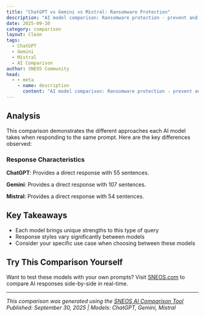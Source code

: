 ```yaml
---
title: "ChatGPT vs Gemini vs Mistral: Ransomware Protection"
description: "AI model comparison: Ransomware protection - prevent and recover from attacks..."
date: 2025-09-30
category: comparison
layout: Clean
tags:
  - ChatGPT
  - Gemini
  - Mistral
  - AI Comparison
author: SNEOS Community
head:
  - - meta
    - name: description
      content: "AI model comparison: Ransomware protection - prevent and recover from attacks..."
---
```


<ChatComparison
  title="ChatGPT vs Gemini vs Mistral: Ransomware Protection"
  prompt="Ransomware protection - prevent and recover from attacks"
  :responses='{
    "ChatGPT": "Certainly! Protecting against ransomware and being prepared to recover from an attack involves a combination of preventative measures, best practices, and response strategies. Here\u2019s a comprehensive guide:\n\n### Preventing Ransomware Attacks\n\n1. **Employee Training \u0026 Awareness**\n   - Educate users about phishing emails, suspicious links, and malicious attachments.\n   - Promote awareness of social engineering tactics.\n\n2. **Regular Software Updates and Patching**\n   - Keep operating systems, software, and applications up to date.\n   - Apply security patches promptly to close vulnerabilities.\n\n3. **Use Robust Security Solutions**\n   - Deploy reputable antivirus and anti-malware software.\n   - Use endpoint detection and response (EDR) tools.\n   - Employ firewall and intrusion detection/prevention systems (IDS/IPS).\n\n4. **Email Filtering and Web Security**\n   - Implement email filtering to block malicious attachments and links.\n   - Use web gateways or secure web gateways to restrict access to harmful sites.\n\n5. **Access Controls and Privilege Management**\n   - Follow the principle of least privilege (PoLP).\n   - Restrict administrative privileges.\n   - Implement multi-factor authentication (MFA) wherever possible.\n\n6. **Network Segmentation**\n   - Segment your network to limit lateral movement of ransomware.\n   - Separate critical systems from user workstations.\n\n7. **Disable Macros and Unnecessary Protocols**\n   - Disable macros in Office documents unless absolutely required.\n   - Limit or block RDP (Remote Desktop Protocol) access, or secure it properly.\n\n8. **Use Application Whitelisting**\n   - Allow only approved applications to run.\n\n9. **Regular Backups**\n   - Perform regular, automated backups of critical data.\n   - Store backups offline or on separate networks (air-gapped).\n   - Verify backups regularly to ensure they\u2019re recoverable.\n\n---\n\n### Detecting Ransomware\n\n- Monitor for unusual activity, such as rapid file encryption, mass file renaming, or spikes in CPU/network usage.\n- Use security analytics and behavioral monitoring tools.\n\n---\n\n### Responding to a Ransomware Attack\n\n1. **Isolate Infected Systems**\n   - Immediately disconnect infected devices from the network.\n   - Disable Wi-Fi and Bluetooth connections.\n\n2. **Identify the Strain**\n   - Determine the ransomware variant if possible, to understand its behavior and available decryption options.\n\n3. **Report Incident**\n   - Notify internal security teams.\n   - Report to relevant authorities or cybersecurity organizations.\n\n4. **Do Not Pay the Ransom**\n   - Paying ransom doesn\u2019t guarantee data recovery and encourages attackers.\n\n5. **Recover Data and Systems**\n   - Wipe infected devices and reinstall operating systems.\n   - Restore data from clean backups.\n   - Monitor systems closely for reinfection.\n\n6. **Conduct Post-Incident Analysis**\n   - Identify how the infection occurred.\n   - Patch vulnerabilities and update defenses.\n   - Provide additional training if needed.\n\n---\n\n### Additional Best Practices\n\n- Maintain an incident response plan specific to ransomware.\n- Regularly test backup restoration and incident response procedures.\n- Keep inventory of all IT assets and their security status.\n\n---\n\nIf you need detailed recommendations tailored to your environment or help with specific tools, let me know!",
    "Gemini": "Okay, let\u0027s break down ransomware protection, covering both prevention and recovery strategies.\n\n**I. Understanding Ransomware**\n\n*   **What it is:** Malware that encrypts your files and demands a ransom (usually in cryptocurrency) for their decryption.\n*   **How it spreads:**\n    *   **Phishing:** Malicious emails with infected attachments or links.\n    *   **Drive-by Downloads:** Visiting compromised websites.\n    *   **Vulnerabilities:** Exploiting software flaws in operating systems, applications, or network devices.\n    *   **Remote Desktop Protocol (RDP) Exploits:**  Attackers gaining unauthorized access via poorly secured RDP connections.\n    *   **Software Supply Chain Attacks:** Malware injected into legitimate software during the development or distribution process.\n    *   **Weak Passwords/Credential Stuffing:** Using compromised or easily guessed credentials to gain access.\n\n**II. Prevention Strategies**\n\nThe best approach is a layered defense strategy.  Here\u0027s a breakdown of key areas:\n\n**A. Security Awareness Training:**\n\n*   **Educate Users:**  This is *critical*.  Train users to recognize phishing emails, suspicious links, and social engineering tactics.\n*   **Simulated Phishing Attacks:** Regularly test employees with simulated phishing campaigns to identify vulnerabilities and reinforce training.\n*   **Safe Browsing Habits:**  Teach users to avoid clicking on suspicious links, downloading files from untrusted sources, and visiting questionable websites.\n*   **Password Hygiene:**  Enforce strong, unique passwords and encourage the use of password managers. Multi-factor authentication (MFA) is essential.\n\n**B. Technical Controls:**\n\n*   **Endpoint Protection (Antivirus/Anti-Malware):**\n    *   **Modern Solutions:**  Use up-to-date antivirus/anti-malware software with real-time scanning and behavioral analysis.  Endpoint Detection and Response (EDR) solutions offer advanced threat detection and response capabilities.\n    *   **Regular Updates:**  Ensure all endpoint protection software is regularly updated with the latest virus definitions.\n*   **Firewall:**\n    *   **Network Firewall:** Configure firewalls to block malicious traffic and control network access.\n    *   **Host-Based Firewall:**  Enable and configure host-based firewalls on individual devices.\n*   **Intrusion Detection/Prevention Systems (IDS/IPS):**\n    *   **Monitor Network Traffic:**  Implement IDS/IPS to detect and block malicious activity on your network.\n*   **Vulnerability Management:**\n    *   **Regular Scanning:**  Scan your systems regularly for vulnerabilities using automated vulnerability scanners.\n    *   **Patch Management:**  Implement a robust patch management process to promptly apply security patches to operating systems, applications, and firmware.  Prioritize critical vulnerabilities.\n*   **Application Control/Whitelisting:**\n    *   **Allowlist Approved Applications:**  Restrict the execution of software to only approved applications.  This can prevent ransomware from running in the first place.\n*   **Email Security:**\n    *   **Spam Filtering:**  Use robust spam filtering to block malicious emails.\n    *   **Email Security Gateway:** Implement an email security gateway to scan emails for malware, phishing links, and suspicious attachments.\n    *   **Sender Policy Framework (SPF), DomainKeys Identified Mail (DKIM), and Domain-based Message Authentication, Reporting \u0026 Conformance (DMARC):** Implement these email authentication protocols to prevent email spoofing and phishing attacks.\n*   **Network Segmentation:**\n    *   **Isolate Critical Systems:**  Segment your network to isolate critical systems and data from less secure areas.  This limits the impact of a successful attack.\n*   **Least Privilege:**\n    *   **Grant Minimum Access:**  Grant users only the minimum access privileges they need to perform their jobs.  This reduces the potential damage from compromised accounts.\n*   **Disable Unnecessary Services:**\n    *   **RDP Hardening:** If you must use RDP, change the default port, require MFA, and restrict access based on IP address. Consider using a VPN for remote access. Disable RDP if it is not needed.\n    *   **SMB Hardening:** Disable SMBv1. Implement SMB signing and encryption.\n*   **Web Filtering:**\n    *   **Block Malicious Websites:**  Use web filtering to block access to known malicious websites.\n*   **Data Loss Prevention (DLP):**\n    *   **Monitor and Prevent Data Exfiltration:** DLP solutions can help prevent sensitive data from leaving your network.\n\n**C. Data Backup and Recovery:**\n\n*   **Regular Backups:**  Implement a robust backup strategy to regularly back up your data.  Follow the 3-2-1 rule:\n    *   **3 copies of your data**\n    *   **2 different media types** (e.g., hard drive, tape, cloud)\n    *   **1 copy stored offsite** (physically separated from your primary location)\n*   **Offline/Air-Gapped Backups:**  Store at least one backup offline or air-gapped (physically disconnected from the network) to protect it from ransomware.  This is *crucial*.\n*   **Backup Testing:**  Regularly test your backups to ensure they are working properly and that you can restore your data quickly and efficiently.  Don\u0027t just assume they work.\n*   **Immutable Backups:**  Consider using immutable backups, which cannot be modified or deleted, even by an attacker with administrative privileges.\n\n**III. Recovery Strategies**\n\nEven with the best prevention measures, a ransomware attack can still happen.  Here\u0027s how to respond:\n\n**A. Incident Response Plan:**\n\n*   **Develop a Plan:**  Create a detailed incident response plan that outlines the steps to take in the event of a ransomware attack.  This should include:\n    *   **Identification:**  How to identify a ransomware infection.\n    *   **Containment:**  How to isolate infected systems.\n    *   **Eradication:**  How to remove the ransomware.\n    *   **Recovery:**  How to restore your data.\n    *   **Post-Incident Activity:** Lessons learned, and future strategy.\n*   **Regular Testing:**  Regularly test your incident response plan to ensure it is effective.\n*   **Team Roles and Responsibilities:** Clearly define roles and responsibilities for incident response.\n*   **Communication Plan:** Establish clear communication channels for internal and external stakeholders.\n\n**B. Containment:**\n\n*   **Isolate Infected Systems:**  Immediately disconnect infected systems from the network to prevent the ransomware from spreading.\n*   **Disable Network Shares:**  Disable network shares to prevent the ransomware from encrypting files on other systems.\n*   **Change Passwords:**  Change passwords for all user accounts, especially administrator accounts.\n*   **Alert Users:**  Inform users about the attack and advise them to be cautious about opening emails or clicking on links.\n\n**C. Eradication:**\n\n*   **Identify the Ransomware:**  Try to identify the specific type of ransomware involved. This can help you find decryption tools or recovery options.\n*   **Remove the Ransomware:**  Use anti-malware software or specialized ransomware removal tools to remove the ransomware from infected systems.  Fully format and rebuild the operating system if necessary.\n*   **Investigate the Source:**  Determine how the ransomware entered your system to prevent future attacks.\n\n**D. Recovery:**\n\n*   **Restore from Backups:**  Restore your data from your backups.  *This is the primary method of recovery.*  Ensure that the backups are clean and free of malware.\n*   **Decryption Tools:**  Check if a decryption tool is available for the specific type of ransomware that infected your system.  Reputable sources for decryption tools include:\n    *   **No More Ransom Project:**  A collaborative initiative between law enforcement and cybersecurity companies. (nomoreransom.org)\n    *   **Security Vendors:**  Check the websites of major security vendors like Kaspersky, Emsisoft, and Trend Micro.\n*   **Negotiating with Attackers (Generally Discouraged):**\n    *   **Risky and Unreliable:**  Negotiating with attackers is generally discouraged because there is no guarantee that they will provide a working decryption key, and you may be funding criminal activity.\n    *   **Considerations:**  If backups are unavailable and data is critical, consult with a cybersecurity professional or incident response team to assess the risks and potential benefits of negotiation.  In some cases, law enforcement may advise against it.\n*   **Payment Considerations:** If you decide to pay the ransom, research the reputation of the ransomware group. Some groups have a history of not providing decryption keys even after payment.\n\n**E. Post-Incident Activity:**\n\n*   **Review and Update Policies:**  Review and update your security policies and procedures based on the lessons learned from the incident.\n*   **Improve Security Awareness Training:**  Provide additional security awareness training to users to prevent future attacks.\n*   **Strengthen Technical Controls:**  Implement additional technical controls to improve your overall security posture.\n*   **Share Information:**  Share information about the attack with other organizations to help them protect themselves.  Report the incident to law enforcement.\n\n**IV. Key Considerations**\n\n*   **Risk Assessment:** Regularly assess your organization\u0027s risk of ransomware attacks.\n*   **Budget:** Allocate sufficient budget for cybersecurity investments, including prevention, detection, and recovery measures.\n*   **Cyber Insurance:** Consider purchasing cyber insurance to help cover the costs of a ransomware attack.\n*   **Compliance:** Ensure that your security practices comply with relevant regulations and standards (e.g., GDPR, HIPAA, PCI DSS).\n*   **Stay Informed:**  Keep up-to-date on the latest ransomware threats and trends.  Follow reputable cybersecurity news sources and blogs.\n\n**In Summary:**\n\nRansomware protection requires a proactive, multi-layered approach.  Focus on user education, strong technical controls, and robust backup and recovery procedures.  Having a well-defined incident response plan is crucial for minimizing the impact of an attack.\n",
    "Mistral": "Ransomware protection involves a multi-layered approach to prevent and recover from attacks. Here\u0027s a comprehensive strategy to help you protect your systems and data:\n\n### Prevention\n\n1. **User Education and Training:**\n   - **Awareness Programs:** Conduct regular training sessions to educate employees about the risks of ransomware and how to recognize phishing attempts.\n   - **Simulated Attacks:** Use phishing simulations to test and improve employee awareness.\n\n2. **Email and Web Filtering:**\n   - **Email Security:** Implement advanced email filtering to block phishing emails and malicious attachments.\n   - **Web Filtering:** Use web filtering solutions to block access to malicious websites.\n\n3. **Endpoint Protection:**\n   - **Antivirus and Anti-Malware:** Deploy robust antivirus and anti-malware software on all endpoints.\n   - **Endpoint Detection and Response (EDR):** Use EDR solutions to detect and respond to threats in real-time.\n\n4. **Network Security:**\n   - **Firewalls:** Implement next-generation firewalls to monitor and control incoming and outgoing network traffic.\n   - **Intrusion Detection/Prevention Systems (IDS/IPS):** Use IDS/IPS to detect and prevent unauthorized access.\n\n5. **Patch Management:**\n   - **Regular Updates:** Ensure all software, including operating systems and applications, are regularly updated and patched.\n   - **Automated Patching:** Use automated patch management tools to keep systems up-to-date.\n\n6. **Access Control:**\n   - **Least Privilege:** Implement the principle of least privilege, granting users only the access they need to perform their jobs.\n   - **Multi-Factor Authentication (MFA):** Use MFA to add an extra layer of security to user accounts.\n\n7. **Backup and Recovery:**\n   - **Regular Backups:** Perform regular backups of critical data and systems.\n   - **Offsite Storage:** Store backups offsite or in the cloud to ensure they are not affected by ransomware.\n   - **Immutable Backups:** Use immutable storage solutions that prevent backups from being altered or deleted.\n\n8. **Incident Response Plan:**\n   - **Preparedness:** Develop and regularly update an incident response plan.\n   - **Testing:** Conduct regular drills and simulations to test the effectiveness of the incident response plan.\n\n### Recovery\n\n1. **Immediate Actions:**\n   - **Isolate Infected Systems:** Quickly isolate infected systems to prevent the spread of ransomware.\n   - **Notify Stakeholders:** Inform relevant stakeholders, including IT teams, management, and legal departments.\n\n2. **Incident Response Team:**\n   - **Activate the Team:** Activate the incident response team to coordinate the recovery efforts.\n   - **Communication:** Establish clear communication channels to keep all parties informed.\n\n3. **Data Recovery:**\n   - **Restore from Backups:** Use the most recent clean backups to restore data and systems.\n   - **Verify Integrity:** Ensure the integrity of restored data before bringing systems back online.\n\n4. **System Cleanup:**\n   - **Remove Ransomware:** Use specialized tools to remove ransomware from infected systems.\n   - **Reimage Systems:** Consider reimaging affected systems to ensure complete removal of the malware.\n\n5. **Post-Incident Analysis:**\n   - **Root Cause Analysis:** Conduct a thorough analysis to identify how the ransomware entered the system.\n   - **Lessons Learned:** Document lessons learned and update security policies and procedures accordingly.\n\n6. **Legal and Compliance:**\n   - **Reporting:** Comply with legal requirements for reporting data breaches and ransomware attacks.\n   - **Insurance:** Work with cyber insurance providers to cover costs associated with the attack.\n\n### Continuous Improvement\n\n1. **Regular Audits:**\n   - **Security Audits:** Conduct regular security audits to identify and address vulnerabilities.\n   - **Penetration Testing:** Perform penetration testing to simulate real-world attacks and test defenses.\n\n2. **Technology Upgrades:**\n   - **Advanced Solutions:** Invest in advanced security solutions that leverage machine learning and artificial intelligence.\n   - **Automation:** Use automation to streamline security processes and reduce human error.\n\n3. **Collaboration:**\n   - **Industry Collaboration:** Collaborate with industry peers and security organizations to share best practices and threat intelligence.\n   - **Vendor Partnerships:** Partner with security vendors to stay updated on the latest threats and solutions.\n\nBy implementing these strategies, you can significantly reduce the risk of ransomware attacks and ensure a swift and effective recovery if an attack does occur."
  }'
  published-date="22:46"
/>

## Analysis

This comparison demonstrates the different approaches each AI model takes when responding to the same prompt. Here are the key differences observed:

### Response Characteristics

**ChatGPT**: Provides a direct response with 55 sentences. 

**Gemini**: Provides a direct response with 107 sentences. 

**Mistral**: Provides a direct response with 54 sentences. 

## Key Takeaways

- Each model brings unique strengths to this type of query
- Response styles vary significantly between models
- Consider your specific use case when choosing between these models

## Try This Comparison Yourself

Want to test these models with your own prompts? Visit [SNEOS.com](https://sneos.com) to compare AI responses side-by-side in real-time.

---

*This comparison was generated using the [SNEOS AI Comparison Tool](https://sneos.com)*
*Published: September 30, 2025 | Models: ChatGPT, Gemini, Mistral*
